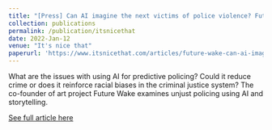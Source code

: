 ```yaml
---
title: "[Press] Can AI imagine the next victims of police violence? Future Wake explores injustice through code"
collection: publications
permalink: /publication/itsnicethat
date: 2022-Jan-12
venue: "It's nice that"
paperurl: 'https://www.itsnicethat.com/articles/future-wake-can-ai-imagine-police-violence-digital-opinion-120122'
---
```

What are the issues with using AI for predictive policing? Could it reduce crime or does it reinforce racial biases in the criminal justice system? The co-founder of art project Future Wake examines unjust policing using AI and storytelling.

[See full article here](https://www.itsnicethat.com/articles/future-wake-can-ai-imagine-police-violence-digital-opinion-120122)

